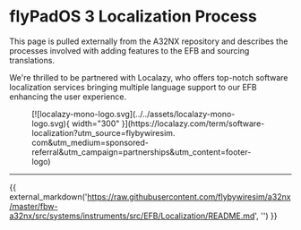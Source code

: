 # flyPadOS 3 Localization Process

This page is pulled externally from the A32NX repository and describes the processes involved with adding features to the EFB and sourcing translations.

We're thrilled to be partnered with Localazy, who offers top-notch software localization services bringing multiple language support to our EFB enhancing the user experience.

<figure markdown>
  [![localazy-mono-logo.svg](../../assets/localazy-mono-logo.svg){ width="300" }](https://localazy.com/term/software-localization?utm_source=flybywiresim.
com&utm_medium=sponsored-referral&utm_campaign=partnerships&utm_content=footer-logo)
</figure>

---

{{ external_markdown('https://raw.githubusercontent.com/flybywiresim/a32nx/master/fbw-a32nx/src/systems/instruments/src/EFB/Localization/README.md', '') }}